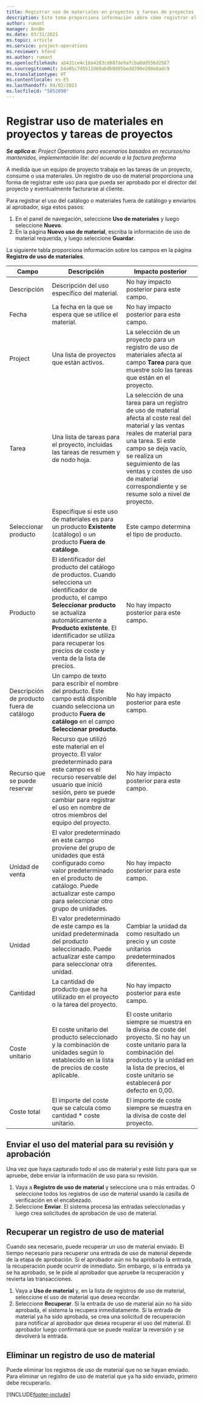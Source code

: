 ```yaml
---
title: Registrar uso de materiales en proyectos y tareas de proyectos
description: Este tema proporciona información sobre cómo registrar el uso de material en proyectos y tareas de proyectos.
author: rumant
manager: AnnBe
ms.date: 03/31/2021
ms.topic: article
ms.service: project-operations
ms.reviewer: kfend
ms.author: rumant
ms.openlocfilehash: ab431ce4c18a4283cd887de9afcba0dd556d2567
ms.sourcegitcommit: b4a05c7d5512d60abdb0d05bedd390e288e8adc9
ms.translationtype: HT
ms.contentlocale: es-ES
ms.lasthandoff: 04/02/2021
ms.locfileid: "5852898"
---
```

# <a name="record-material-usage-on-projects-and-project-tasks"></a>Registrar uso de materiales en proyectos y tareas de proyectos

_**Se aplica a:** Project Operations para escenarios basados en recursos/no mantenidos, implementación lite: del acuerdo a la factura proforma_

A medida que un equipo de proyecto trabaja en las tareas de un proyecto, consume o usa materiales. Un registro de uso de material proporciona una forma de registrar este uso para que pueda ser aprobado por el director del proyecto y eventualmente facturarse al cliente. 

Para registrar el uso del catálogo o materiales fuera de catálogo y enviarlos al aprobador, siga estos pasos: 

1. En el panel de navegación, seleccione **Uso de materiales** y luego seleccione **Nuevo**.
2. En la página **Nuevo uso de material**, escriba la información de uso de material requerida, y luego seleccione **Guardar**.

La siguiente tabla proporciona información sobre los campos en la página **Registro de uso de materiales**. 

| **Campo** | **Descripción** | **Impacto posterior** |
| --- | --- | --- |
| Descripción | Descripción del uso específico del material. | No hay impacto posterior para este campo. |
| Fecha | La fecha en la que se espera que se utilice el material. | No hay impacto posterior para este campo. |
| Project | Una lista de proyectos que están activos. | La selección de un proyecto para un registro de uso de materiales afecta al campo **Tarea** para que muestre solo las tareas que están en el proyecto. |
| Tarea | Una lista de tareas para el proyecto, incluidas las tareas de resumen y de nodo hoja. | La selección de una tarea para un registro de uso de material afecta al coste real del material y las ventas reales de material para una tarea. Si este campo se deja vacío, se realiza un seguimiento de las ventas y costes de uso de material correspondiente y se resume solo a nivel de proyecto. |
| Seleccionar producto | Especifique si este uso de materiales es para un producto **Existente** (catálogo) o un producto **Fuera de catálogo**. | Este campo determina el tipo de producto. |
| Producto | El identificador del producto del catálogo de productos. Cuando selecciona un identificador de producto, el campo **Seleccionar producto** se actualiza automáticamente a **Producto existente**. El identificador se utiliza para recuperar los precios de coste y venta de la lista de precios. | No hay impacto posterior para este campo. |
| Descripción de producto fuera de catálogo | Un campo de texto para escribir el nombre del producto. Este campo está disponible cuando selecciona un producto **Fuera de catálogo** en el campo **Seleccionar producto**.| No hay impacto posterior para este campo. |
| Recurso que se puede reservar| Recurso que utilizó este material en el proyecto. El valor predeterminado para este campo es el recurso reservable del usuario que inició sesión, pero se puede cambiar para registrar el uso en nombre de otros miembros del equipo del proyecto. | No hay impacto posterior para este campo. |
| Unidad de venta | El valor predeterminado en este campo proviene del grupo de unidades que está configurado como valor predeterminado en el producto de catálogo. Puede actualizar este campo para seleccionar otro grupo de unidades. | No hay impacto posterior para este campo. |
| Unidad | El valor predeterminado de este campo es la unidad predeterminada del producto seleccionado. Puede actualizar este campo para seleccionar otra unidad. | Cambiar la unidad da como resultado un precio y un coste unitarios predeterminados diferentes. |
| Cantidad | La cantidad de producto que se ha utilizado en el proyecto o la tarea del proyecto. | No hay impacto posterior para este campo. |
| Coste unitario | El coste unitario del producto seleccionado y la combinación de unidades según lo establecido en la lista de precios de coste aplicable. | El coste unitario siempre se muestra en la divisa de coste del proyecto. Si no hay un coste unitario para la combinación del producto y la unidad en la lista de precios, el coste unitario se establecerá por defecto en 0,00. |
| Coste total | El importe del coste que se calcula como cantidad \* coste unitario.| El importe de coste siempre se muestra en la divisa de coste del proyecto. |


## <a name="submit-material-usage-for-review-and-approval"></a>Enviar el uso del material para su revisión y aprobación 
Una vez que haya capturado todo el uso de material y esté listo para que se apruebe, debe enviar la información de uso para su revisión.

1. Vaya a **Registro de uso de material** y seleccione una o más entradas. O seleccione todos los registros de uso de material usando la casilla de verificación en el encabezado.
2. Seleccione **Enviar**. El sistema procesa las entradas seleccionadas y luego crea solicitudes de aprobación de uso de material.

## <a name="recall-a-material-usage-log"></a>Recuperar un registro de uso de material

Cuando sea necesario, puede recuperar un uso de material enviado. El tiempo necesario para recuperar una entrada de uso de material depende de la etapa de aprobación.  Si el aprobador aún no ha aprobado la entrada, la recuperación puede ocurrir de inmediato. Sin embargo, si la entrada ya se ha aprobado, se le pide al aprobador que apruebe la recuperación y revierta las transacciones.

1. Vaya a **Uso de material** y, en la lista de registros de uso de material, seleccione el uso de material que desea recordar.
2. Seleccione **Recuperar**. Si la entrada de uso de material aún no ha sido aprobada, el sistema la recupera inmediatamente. Si la entrada de material ya ha sido aprobada, se crea una solicitud de recuperación para notificar al aprobador que desea recuperar el uso del material. El aprobador luego confirmará que se puede realizar la reversión y se devolverá la entrada.

## <a name="delete-a-material-usage-log"></a>Eliminar un registro de uso de material

Puede eliminar los registros de uso de material que no se hayan enviado. Para eliminar un registro de uso de material que ya ha sido enviado, primero debe recuperarlo.



[!INCLUDE[footer-include](../includes/footer-banner.md)]
